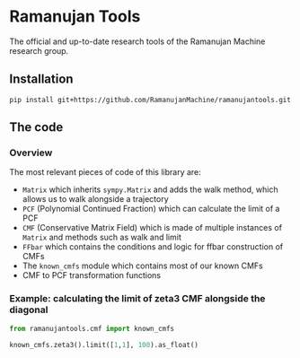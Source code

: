 # Ramanujan Tools

The official and up-to-date research tools of the Ramanujan Machine research group.

## Installation

```commandline
pip install git+https://github.com/RamanujanMachine/ramanujantools.git
```

## The code

### Overview

The most relevant pieces of code of this library are:

- `Matrix` which inherits `sympy.Matrix` and adds the walk method,
  which allows us to walk alongside a trajectory
- `PCF` (Polynomial Continued Fraction) which can calculate the limit of a PCF
- `CMF` (Conservative Matrix Field) which is made of multiple instances of `Matrix`
  and methods such as walk and limit
- `FFbar` which contains the conditions and logic for ffbar construction of CMFs
- The `known_cmfs` module which contains most of our known CMFs
- CMF to PCF transformation functions

### Example: calculating the limit of zeta3 CMF alongside the diagonal

```python
from ramanujantools.cmf import known_cmfs

known_cmfs.zeta3().limit([1,1], 100).as_float()
```
